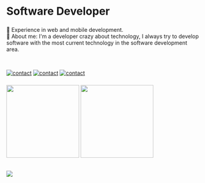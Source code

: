 # Software Developer

###


<p align="left">🔭 Experience in web and mobile development.<br>💬 About me: I'm a developer crazy about technology, I always try to develop software with the most current technology in the software development area.</p>
<br>

[![contact](https://skillicons.dev/icons?i=instagram)](https://www.instagram.com/matheuz_fabio/)
[![contact](https://skillicons.dev/icons?i=gmail)](mailto:matheusfabiors@gmail.com)
[![contact](https://skillicons.dev/icons?i=linkedin)](https://www.linkedin.com/in/matheus-fabio/)

###
  
<div>
  <img height="190em" src="https://github-readme-stats.vercel.app/api?username=matheusfbio&show_icons=true&theme=merko"/>  
  <img height="190em" src="https://github-readme-stats.vercel.app/api/top-langs/?username=matheusfbio&layout=compact&langs_count=7&theme=merko"/>
</div><br>         
<p align="left"><a href="https://www.w3schools.com/css/" target="_blank" rel="noreferrer">
<img src="https://skillicons.dev/icons?i=git,kubernetes,docker,androidstudio,gradle,spring,java,kotlin,tailwind,styledcomponents,html,css,js,ts,react,jest,nestjs,nodejs,vite,vscode,graphql,figma,firebase,gcp,aws,github,linux,mysql,postgres,mongo,sqlite,postman&perline=16" />
 </p>
<!-- Proudly created with GPRM ( https://gprm.itsvg.in ) -->
  <!--<img align="center" alt="Matheus-Android-Studio" height="30" width="40" src="https://cdn.jsdelivr.net/gh/devicons/devicon/icons/androidstudio/androidstudio-original.svg" />
  -->
</div>

 
<div> 
  <!--
<a href="https://www.youtube.com/channel/UC_-uuuZbY0AAt9CViNzvc-Q" target="_blank"><img src="https://img.shields.io/badge/YouTube-FF0000?style=for-the-badge&logo=youtube&logoColor=white" target="_blank"></a>
  -->
 	<!--
  <a href="https://www.twitch.tv/rafaballerinii" target="_blank"><img src="https://img.shields.io/badge/Twitch-9146FF?style=for-the-badge&logo=twitch&logoColor=white" target="_blank"></a>
  -->
  <!--
 <a href="https://discord.gg/MatheusFabio" target="_blank"><img src="https://img.shields.io/badge/Discord-7289DA?style=for-the-badge&logo=discord&logoColor=white" target="_blank"></a>
  -->

 <!--
  ![Snake animation](https://github.com/rafaballerini/rafaballerini/blob/output/github-contribution-grid-snake.svg)
 -->
</div>
